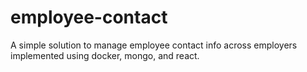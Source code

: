 # employee-contact
A simple solution to manage employee contact info across employers implemented using docker, mongo, and react.
